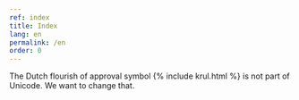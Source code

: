 ```yaml
---
ref: index
title: Index
lang: en
permalink: /en
order: 0
---
```

The Dutch flourish of approval symbol {% include krul.html %} is not part of Unicode. We
want to change that.